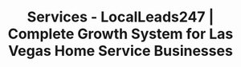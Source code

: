 ---
title: "Services - LocalLeads247 | Complete Growth System for Las Vegas Home Service Businesses"

hero:
  title: "Keep Your Tech Busy Year-Round with <span class='text-accent/85'> High-Quality HVAC Jobs</span>"
  description: "Escape the seasonal slump. Our growth system is designed to generate a consistent flow of exclusive AC repair, furnace installation, and commercial maintenance leads for your <span class='font-bold'>Las Vegas HVAC company.</span>"
  buttonText: "Get Your Free HVAC Lead-Gen Plan"
  buttonLink: "/contact/"

featureHighlight:
  title: "Losing High-Value Installation"
  titleHighlight: "Jobs to Your Competitors?"
  description: "<span class='text-2xl'>The Las Vegas HVAC market is brutal. You're fighting for every AC repair call in the summer, while the winter months are a struggle. You're paying a fortune for ads on Google, but the leads are low-quality or go to five other companies.<span class='text-accent/85'> It's time for a system that builds your brand and generates leads you actually own.</span></span>"

services:
  badgeText: "HVAC"
  title: "Our Solution: The Growth System"
  highlightedText: "for HVAC Contractors"
  description: "We apply our proven framework to the unique needs of the Las Vegas HVAC market."
  items:
    - title: "<span class='text-accent'>Become the </span> Go-To for AC Repair"
      description: "Our <span class='font-bold'>Semantic SEO</span> establishes your authority for critical terms like 'emergency AC repair Las Vegas' and 'furnace won't turn on,' making you the top choice for homeowners in need."
      link: "/services/semantic-seo/"
    - title: "<span class='text-accent'>Streamline Your </span> Dispatch & Sales"
      description: "Our <span class='font-bold'>Business OS</span> captures every lead and automates follow-up for installation quotes. Manage your technicians' schedules and collect payments, all from one central platform."
      link: "/services/business-os/"
    - title: "<span class='text-accent'>Win the </span> Summer Rush"
      description: "Our <span class='font-bold'>PPC campaigns</span> are laser-focused on capturing high-intent searches during peak season. We target users searching for immediate help, driving profitable repair and installation calls directly to you."
      link: "/services/ppc-management/"

frameworks:
  badgeText: "HVAC Services"
  title: "Marketing for Every Aspect of"
  highlightedText: "Your HVAC Business"
  description: "We build specific strategies to attract both residential and commercial clients for your most profitable services:"
  image: "../../assets/images/all-in-one.jpg"
  showNiches: false
  contentTitle: "Marketing for the Plumbing Services That Matter Most"
  servicesList:
    - "Emergency AC & Furnace Repair"
    - "Commercial HVAC Maintenance"
    - "Smart Thermostat Installs"
    - "New System Installations"
    - "Ductwork & Air Quality"
    - "Seasonal Tune-Ups"

blockquote:
  title: "We had our best summer ever, and for the first time,"
  titleHighlight: "our winter was profitable."
  quote: "The seasonality of the HVAC business in Vegas was killing us. LocalLeads247 built a strategy that not only helped us dominate for AC repair calls in the summer but also built a pipeline of furnace installation and commercial maintenance contracts that keep our guys busy all winter. Their system is a game-changer."
  author: "John D."
  company: "Owner of HVAC Co, Henderson"
  ctaText: "See More Success Stories"
  ctaLink: "/case-studies/"

cta:
  title: "Ready to Own the"
  highlightedText: "Las Vegas HVAC Market?"
  description: "Schedule your free, no-obligation strategy session today. We'll analyze your service area and show you the exact strategy we'd use to generate a consistent flow of high-quality HVAC jobs, 12 months a year."
  buttonText: "Get My Free HVAC Lead-Gen Plan"
  buttonLink: "/contact/"
---